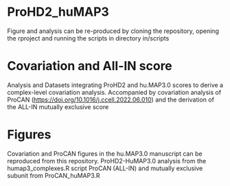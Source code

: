 # ProHD2_huMAP3
Figure and analysis can be re-produced by cloning the repository, opening the rproject and running the scripts in directory in/scripts
# Covariation and All-IN score
Analysis and Datasets integrating ProHD2 and hu.MAP3.0 scores to derive a complex-level covariation analysis. Accompanied by covariation analysis of ProCAN (https://doi.org/10.1016/j.ccell.2022.06.010) and the derivation of the ALL-IN mutually exclusive score

# Figures
Covariation and ProCAN figures in the hu.MAP3.0 manuscript can be reproduced from this repository.
ProHD2-HuMAP3.0 analysis from the humap3_complexes.R script 
ProCAN (ALL-IN) and mutually exclusive subunit from  ProCAN_huMAP3.R
